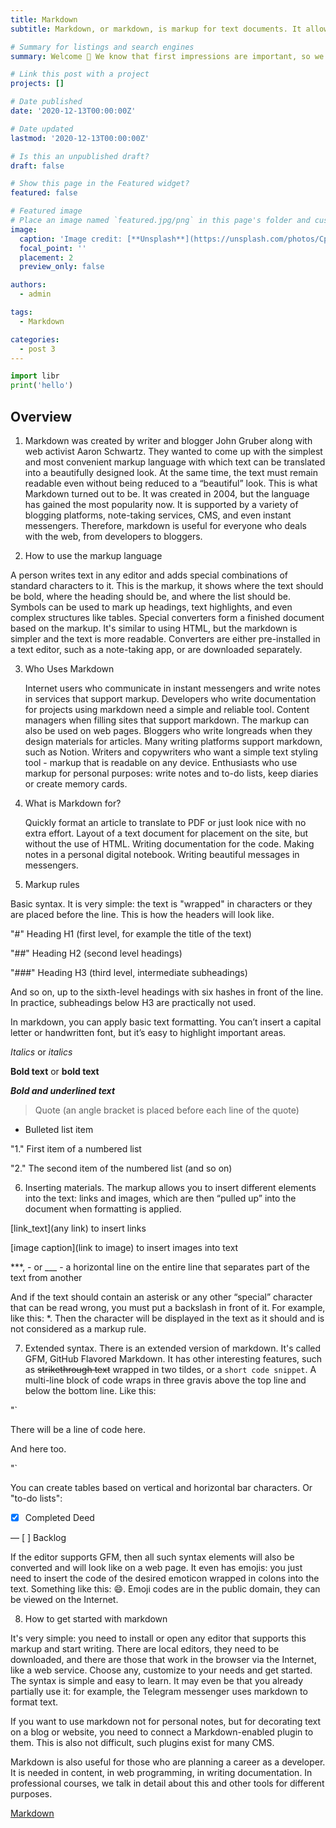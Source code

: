 ```yaml
---
title: Markdown
subtitle: Markdown, or markdown, is markup for text documents. It allows you to create texts without using Word and other editors. The markup can be read and rendered on any system or browser.

# Summary for listings and search engines
summary: Welcome 👋 We know that first impressions are important, so we've populated your new site with some initial content to help you get familiar with everything in no time.

# Link this post with a project
projects: []

# Date published
date: '2020-12-13T00:00:00Z'

# Date updated
lastmod: '2020-12-13T00:00:00Z'

# Is this an unpublished draft?
draft: false

# Show this page in the Featured widget?
featured: false

# Featured image
# Place an image named `featured.jpg/png` in this page's folder and customize its options here.
image:
  caption: 'Image credit: [**Unsplash**](https://unsplash.com/photos/CpkOjOcXdUY)'
  focal_point: ''
  placement: 2
  preview_only: false

authors:
  - admin

tags:
  - Markdown

categories:
  - post 3
---
```


```python
import libr
print('hello')
```

## Overview

1. Markdown was created by writer and blogger John Gruber along with web activist Aaron Schwartz. They wanted to come up with the simplest and most convenient markup language with which text can be translated into a beautifully designed look. At the same time, the text must remain readable even without being reduced to a “beautiful” look. This is what Markdown turned out to be. It was created in 2004, but the language has gained the most popularity now. It is supported by a variety of blogging platforms, note-taking services, CMS, and even instant messengers. Therefore, markdown is useful for everyone who deals with the web, from developers to bloggers.

2. How to use the markup language

A person writes text in any editor and adds special combinations of standard characters to it. This is the markup, it shows where the text should be bold, where the heading should be, and where the list should be. Symbols can be used to mark up headings, text highlights, and even complex structures like tables. Special converters form a finished document based on the markup. It's similar to using HTML, but the markdown is simpler and the text is more readable. Converters are either pre-installed in a text editor, such as a note-taking app, or are downloaded separately.

3. Who Uses Markdown

    Internet users who communicate in instant messengers and write notes in services that support markup.
    Developers who write documentation for projects using markdown need a simple and reliable tool.
    Content managers when filling sites that support markdown. The markup can also be used on web pages.
    Bloggers who write longreads when they design materials for articles. Many writing platforms support markdown, such as Notion.
    Writers and copywriters who want a simple text styling tool - markup that is readable on any device.
    Enthusiasts who use markup for personal purposes: write notes and to-do lists, keep diaries or create memory cards.
    
4. What is Markdown for?

    Quickly format an article to translate to PDF or just look nice with no extra effort.
    Layout of a text document for placement on the site, but without the use of HTML.
    Writing documentation for the code.
    Making notes in a personal digital notebook.
    Writing beautiful messages in messengers.
    
5. Markup rules

Basic syntax. It is very simple: the text is "wrapped" in characters or they are placed before the line. This is how the headers will look like.

"#" Heading H1 (first level, for example the title of the text)

"##" Heading H2 (second level headings)

"###" Heading H3 (third level, intermediate subheadings)

And so on, up to the sixth-level headings with six hashes in front of the line. In practice, subheadings below H3 are practically not used.

In markdown, you can apply basic text formatting. You can’t insert a capital letter or handwritten font, but it’s easy to highlight important areas.

*Italics* or _italics_

**Bold text** or __bold text__

***Bold and underlined text***

> Quote (an angle bracket is placed before each line of the quote)

- Bulleted list item

"1." First item of a numbered list

"2." The second item of the numbered list (and so on)

6. Inserting materials. The markup allows you to insert different elements into the text: links and images, which are then “pulled up” into the document when formatting is applied.

[link_text](any link) to insert links

[image caption](link to image) to insert images into text

***, - or ___ - a horizontal line on the entire line that separates part of the text from another

And if the text should contain an asterisk or any other “special” character that can be read wrong, you must put a backslash in front of it. For example, like this: *. Then the character will be displayed in the text as it should and is not considered as a markup rule.
    
7. Extended syntax. There is an extended version of markdown. It's called GFM, GitHub Flavored Markdown. It has other interesting features, such as ~~strikethrough text~~ wrapped in two tildes, or a `short code snippet`. A multi-line block of code wraps in three gravis above the top line and below the bottom line. Like this:

"`

There will be a line of code here.

And here too.

"`

You can create tables based on vertical and horizontal bar characters. Or "to-do lists":

- [X] Completed Deed

— [ ] Backlog

If the editor supports GFM, then all such syntax elements will also be converted and will look like on a web page. It even has emojis: you just need to insert the code of the desired emoticon wrapped in colons into the text. Something like this: :smile:. Emoji codes are in the public domain, they can be viewed on the Internet.

8. How to get started with markdown

It's very simple: you need to install or open any editor that supports this markup and start writing. There are local editors, they need to be downloaded, and there are those that work in the browser via the Internet, like a web service. Choose any, customize to your needs and get started. The syntax is simple and easy to learn. It may even be that you already partially use it: for example, the Telegram messenger uses markdown to format text.

If you want to use markdown not for personal notes, but for decorating text on a blog or website, you need to connect a Markdown-enabled plugin to them. This is also not difficult, such plugins exist for many CMS.    
    
Markdown is also useful for those who are planning a career as a developer. It is needed in content, in web programming, in writing documentation. In professional courses, we talk in detail about this and other tools for different purposes.    
  
[Markdown](https://blog.skillfactory.ru/glossary/markdown/)
